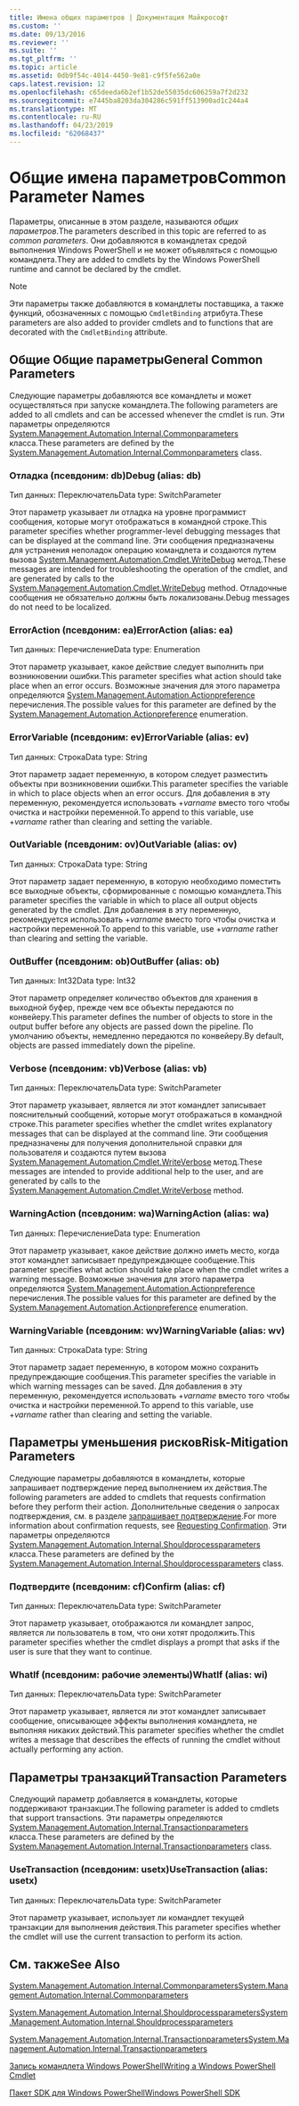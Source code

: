 ```yaml
---
title: Имена общих параметров | Документация Майкрософт
ms.custom: ''
ms.date: 09/13/2016
ms.reviewer: ''
ms.suite: ''
ms.tgt_pltfrm: ''
ms.topic: article
ms.assetid: 0db9f54c-4014-4450-9e81-c9f5fe562a0e
caps.latest.revision: 12
ms.openlocfilehash: c65deeda6b2ef1b52de55035dc606259a7f2d232
ms.sourcegitcommit: e7445ba8203da304286c591ff513900ad1c244a4
ms.translationtype: MT
ms.contentlocale: ru-RU
ms.lasthandoff: 04/23/2019
ms.locfileid: "62068437"
---
```

# <a name="common-parameter-names"></a><span data-ttu-id="63c5d-102">Общие имена параметров</span><span class="sxs-lookup"><span data-stu-id="63c5d-102">Common Parameter Names</span></span>

<span data-ttu-id="63c5d-103">Параметры, описанные в этом разделе, называются *общих параметров*.</span><span class="sxs-lookup"><span data-stu-id="63c5d-103">The parameters described in this topic are referred to as *common parameters*.</span></span> <span data-ttu-id="63c5d-104">Они добавляются в командлетах средой выполнения Windows PowerShell и не может объявляться с помощью командлета.</span><span class="sxs-lookup"><span data-stu-id="63c5d-104">They are added to cmdlets by the Windows PowerShell runtime and cannot be declared by the cmdlet.</span></span>

> [!NOTE]
> <span data-ttu-id="63c5d-105">Эти параметры также добавляются в командлеты поставщика, а также функций, обозначенных с помощью `CmdletBinding` атрибута.</span><span class="sxs-lookup"><span data-stu-id="63c5d-105">These parameters are also added to provider cmdlets and to functions that are decorated with the `CmdletBinding` attribute.</span></span>

## <a name="general-common-parameters"></a><span data-ttu-id="63c5d-106">Общие Общие параметры</span><span class="sxs-lookup"><span data-stu-id="63c5d-106">General Common Parameters</span></span>

<span data-ttu-id="63c5d-107">Следующие параметры добавляются все командлеты и может осуществляться при запуске командлета.</span><span class="sxs-lookup"><span data-stu-id="63c5d-107">The following parameters are added to all cmdlets and can be accessed whenever the cmdlet is run.</span></span> <span data-ttu-id="63c5d-108">Эти параметры определяются [System.Management.Automation.Internal.Commonparameters](/dotnet/api/System.Management.Automation.Internal.CommonParameters) класса.</span><span class="sxs-lookup"><span data-stu-id="63c5d-108">These parameters are defined by the [System.Management.Automation.Internal.Commonparameters](/dotnet/api/System.Management.Automation.Internal.CommonParameters) class.</span></span>

### <a name="debug-alias-db"></a><span data-ttu-id="63c5d-109">Отладка (псевдоним: db)</span><span class="sxs-lookup"><span data-stu-id="63c5d-109">Debug (alias: db)</span></span>

<span data-ttu-id="63c5d-110">Тип данных: Переключатель</span><span class="sxs-lookup"><span data-stu-id="63c5d-110">Data type: SwitchParameter</span></span>

<span data-ttu-id="63c5d-111">Этот параметр указывает ли отладка на уровне программист сообщения, которые могут отображаться в командной строке.</span><span class="sxs-lookup"><span data-stu-id="63c5d-111">This parameter specifies whether programmer-level debugging messages that can be displayed at the command line.</span></span> <span data-ttu-id="63c5d-112">Эти сообщения предназначены для устранения неполадок операцию командлета и создаются путем вызова [System.Management.Automation.Cmdlet.WriteDebug](/dotnet/api/System.Management.Automation.Cmdlet.WriteDebug) метод.</span><span class="sxs-lookup"><span data-stu-id="63c5d-112">These messages are intended for troubleshooting the operation of the cmdlet, and are generated by calls to the [System.Management.Automation.Cmdlet.WriteDebug](/dotnet/api/System.Management.Automation.Cmdlet.WriteDebug) method.</span></span> <span data-ttu-id="63c5d-113">Отладочные сообщения не обязательно должны быть локализованы.</span><span class="sxs-lookup"><span data-stu-id="63c5d-113">Debug messages do not need to be localized.</span></span>

### <a name="erroraction-alias-ea"></a><span data-ttu-id="63c5d-114">ErrorAction (псевдоним: ea)</span><span class="sxs-lookup"><span data-stu-id="63c5d-114">ErrorAction (alias: ea)</span></span>

<span data-ttu-id="63c5d-115">Тип данных: Перечисление</span><span class="sxs-lookup"><span data-stu-id="63c5d-115">Data type: Enumeration</span></span>

<span data-ttu-id="63c5d-116">Этот параметр указывает, какое действие следует выполнить при возникновении ошибки.</span><span class="sxs-lookup"><span data-stu-id="63c5d-116">This parameter specifies what action should take place when an error occurs.</span></span> <span data-ttu-id="63c5d-117">Возможные значения для этого параметра определяются [System.Management.Automation.Actionpreference](/dotnet/api/System.Management.Automation.ActionPreference) перечисления.</span><span class="sxs-lookup"><span data-stu-id="63c5d-117">The possible values for this parameter are defined by the [System.Management.Automation.Actionpreference](/dotnet/api/System.Management.Automation.ActionPreference) enumeration.</span></span>

### <a name="errorvariable-alias-ev"></a><span data-ttu-id="63c5d-118">ErrorVariable (псевдоним: ev)</span><span class="sxs-lookup"><span data-stu-id="63c5d-118">ErrorVariable (alias: ev)</span></span>

<span data-ttu-id="63c5d-119">Тип данных: Строка</span><span class="sxs-lookup"><span data-stu-id="63c5d-119">Data type: String</span></span>

<span data-ttu-id="63c5d-120">Этот параметр задает переменную, в котором следует разместить объекты при возникновении ошибки.</span><span class="sxs-lookup"><span data-stu-id="63c5d-120">This parameter specifies the variable in which to place objects when an error occurs.</span></span> <span data-ttu-id="63c5d-121">Для добавления в эту переменную, рекомендуется использовать +*varname* вместо того чтобы очистка и настройки переменной.</span><span class="sxs-lookup"><span data-stu-id="63c5d-121">To append to this variable, use +*varname* rather than clearing and setting the variable.</span></span>

### <a name="outvariable-alias-ov"></a><span data-ttu-id="63c5d-122">OutVariable (псевдоним: ov)</span><span class="sxs-lookup"><span data-stu-id="63c5d-122">OutVariable (alias: ov)</span></span>

<span data-ttu-id="63c5d-123">Тип данных: Строка</span><span class="sxs-lookup"><span data-stu-id="63c5d-123">Data type: String</span></span>

<span data-ttu-id="63c5d-124">Этот параметр задает переменную, в которую необходимо поместить все выходные объекты, сформированные с помощью командлета.</span><span class="sxs-lookup"><span data-stu-id="63c5d-124">This parameter specifies the variable in which to place all output objects generated by the cmdlet.</span></span> <span data-ttu-id="63c5d-125">Для добавления в эту переменную, рекомендуется использовать +*varname* вместо того чтобы очистка и настройки переменной.</span><span class="sxs-lookup"><span data-stu-id="63c5d-125">To append to this variable, use +*varname* rather than clearing and setting the variable.</span></span>

### <a name="outbuffer-alias-ob"></a><span data-ttu-id="63c5d-126">OutBuffer (псевдоним: ob)</span><span class="sxs-lookup"><span data-stu-id="63c5d-126">OutBuffer (alias: ob)</span></span>

<span data-ttu-id="63c5d-127">Тип данных: Int32</span><span class="sxs-lookup"><span data-stu-id="63c5d-127">Data type: Int32</span></span>

<span data-ttu-id="63c5d-128">Этот параметр определяет количество объектов для хранения в выходной буфер, прежде чем все объекты передаются по конвейеру.</span><span class="sxs-lookup"><span data-stu-id="63c5d-128">This parameter defines the number of objects to store in the output buffer before any objects are passed down the pipeline.</span></span> <span data-ttu-id="63c5d-129">По умолчанию объекты, немедленно передаются по конвейеру.</span><span class="sxs-lookup"><span data-stu-id="63c5d-129">By default, objects are passed immediately down the pipeline.</span></span>

### <a name="verbose-alias-vb"></a><span data-ttu-id="63c5d-130">Verbose (псевдоним: vb)</span><span class="sxs-lookup"><span data-stu-id="63c5d-130">Verbose (alias: vb)</span></span>

<span data-ttu-id="63c5d-131">Тип данных: Переключатель</span><span class="sxs-lookup"><span data-stu-id="63c5d-131">Data type: SwitchParameter</span></span>

<span data-ttu-id="63c5d-132">Этот параметр указывает, является ли этот командлет записывает пояснительный сообщений, которые могут отображаться в командной строке.</span><span class="sxs-lookup"><span data-stu-id="63c5d-132">This parameter specifies whether the cmdlet writes explanatory messages that can be displayed at the command line.</span></span> <span data-ttu-id="63c5d-133">Эти сообщения предназначены для получения дополнительной справки для пользователя и создаются путем вызова [System.Management.Automation.Cmdlet.WriteVerbose](/dotnet/api/System.Management.Automation.Cmdlet.WriteVerbose) метод.</span><span class="sxs-lookup"><span data-stu-id="63c5d-133">These messages are intended to provide additional help to the user, and are generated by calls to the [System.Management.Automation.Cmdlet.WriteVerbose](/dotnet/api/System.Management.Automation.Cmdlet.WriteVerbose) method.</span></span>

### <a name="warningaction-alias-wa"></a><span data-ttu-id="63c5d-134">WarningAction (псевдоним: wa)</span><span class="sxs-lookup"><span data-stu-id="63c5d-134">WarningAction (alias: wa)</span></span>

<span data-ttu-id="63c5d-135">Тип данных: Перечисление</span><span class="sxs-lookup"><span data-stu-id="63c5d-135">Data type: Enumeration</span></span>

<span data-ttu-id="63c5d-136">Этот параметр указывает, какое действие должно иметь место, когда этот командлет записывает предупреждающее сообщение.</span><span class="sxs-lookup"><span data-stu-id="63c5d-136">This parameter specifies what action should take place when the cmdlet writes a warning message.</span></span> <span data-ttu-id="63c5d-137">Возможные значения для этого параметра определяются [System.Management.Automation.Actionpreference](/dotnet/api/System.Management.Automation.ActionPreference) перечисления.</span><span class="sxs-lookup"><span data-stu-id="63c5d-137">The possible values for this parameter are defined by the [System.Management.Automation.Actionpreference](/dotnet/api/System.Management.Automation.ActionPreference) enumeration.</span></span>

### <a name="warningvariable-alias-wv"></a><span data-ttu-id="63c5d-138">WarningVariable (псевдоним: wv)</span><span class="sxs-lookup"><span data-stu-id="63c5d-138">WarningVariable (alias: wv)</span></span>

<span data-ttu-id="63c5d-139">Тип данных: Строка</span><span class="sxs-lookup"><span data-stu-id="63c5d-139">Data type: String</span></span>

<span data-ttu-id="63c5d-140">Этот параметр задает переменную, в котором можно сохранить предупреждающие сообщения.</span><span class="sxs-lookup"><span data-stu-id="63c5d-140">This parameter specifies the variable in which warning messages can be saved.</span></span> <span data-ttu-id="63c5d-141">Для добавления в эту переменную, рекомендуется использовать +*varname* вместо того чтобы очистка и настройки переменной.</span><span class="sxs-lookup"><span data-stu-id="63c5d-141">To append to this variable, use +*varname* rather than clearing and setting the variable.</span></span>

## <a name="risk-mitigation-parameters"></a><span data-ttu-id="63c5d-142">Параметры уменьшения рисков</span><span class="sxs-lookup"><span data-stu-id="63c5d-142">Risk-Mitigation Parameters</span></span>

<span data-ttu-id="63c5d-143">Следующие параметры добавляются в командлеты, которые запрашивает подтверждение перед выполнением их действия.</span><span class="sxs-lookup"><span data-stu-id="63c5d-143">The following parameters are added to cmdlets that requests confirmation before they perform their action.</span></span> <span data-ttu-id="63c5d-144">Дополнительные сведения о запросах подтверждения, см. в разделе [запрашивает подтверждение](./requesting-confirmation-from-cmdlets.md).</span><span class="sxs-lookup"><span data-stu-id="63c5d-144">For more information about confirmation requests, see [Requesting Confirmation](./requesting-confirmation-from-cmdlets.md).</span></span> <span data-ttu-id="63c5d-145">Эти параметры определяются [System.Management.Automation.Internal.Shouldprocessparameters](/dotnet/api/System.Management.Automation.Internal.ShouldProcessParameters) класса.</span><span class="sxs-lookup"><span data-stu-id="63c5d-145">These parameters are defined by the [System.Management.Automation.Internal.Shouldprocessparameters](/dotnet/api/System.Management.Automation.Internal.ShouldProcessParameters) class.</span></span>

### <a name="confirm-alias-cf"></a><span data-ttu-id="63c5d-146">Подтвердите (псевдоним: cf)</span><span class="sxs-lookup"><span data-stu-id="63c5d-146">Confirm (alias: cf)</span></span>

<span data-ttu-id="63c5d-147">Тип данных: Переключатель</span><span class="sxs-lookup"><span data-stu-id="63c5d-147">Data type: SwitchParameter</span></span>

<span data-ttu-id="63c5d-148">Этот параметр указывает, отображаются ли командлет запрос, является ли пользователь в том, что они хотят продолжить.</span><span class="sxs-lookup"><span data-stu-id="63c5d-148">This parameter specifies whether the cmdlet displays a prompt that asks if the user is sure that they want to continue.</span></span>

### <a name="whatif-alias-wi"></a><span data-ttu-id="63c5d-149">WhatIf (псевдоним: рабочие элементы)</span><span class="sxs-lookup"><span data-stu-id="63c5d-149">WhatIf (alias: wi)</span></span>

<span data-ttu-id="63c5d-150">Тип данных: Переключатель</span><span class="sxs-lookup"><span data-stu-id="63c5d-150">Data type: SwitchParameter</span></span>

<span data-ttu-id="63c5d-151">Этот параметр указывает, является ли этот командлет записывает сообщение, описывающее эффекты выполнения командлета, не выполняя никаких действий.</span><span class="sxs-lookup"><span data-stu-id="63c5d-151">This parameter specifies whether the cmdlet writes a message that describes the effects of running the cmdlet without actually performing any action.</span></span>

## <a name="transaction-parameters"></a><span data-ttu-id="63c5d-152">Параметры транзакций</span><span class="sxs-lookup"><span data-stu-id="63c5d-152">Transaction Parameters</span></span>

<span data-ttu-id="63c5d-153">Следующий параметр добавляется в командлеты, которые поддерживают транзакции.</span><span class="sxs-lookup"><span data-stu-id="63c5d-153">The following parameter is added to cmdlets that support transactions.</span></span> <span data-ttu-id="63c5d-154">Эти параметры определяются [System.Management.Automation.Internal.Transactionparameters](/dotnet/api/System.Management.Automation.Internal.TransactionParameters) класса.</span><span class="sxs-lookup"><span data-stu-id="63c5d-154">These parameters are defined by the [System.Management.Automation.Internal.Transactionparameters](/dotnet/api/System.Management.Automation.Internal.TransactionParameters) class.</span></span>

### <a name="usetransaction-alias-usetx"></a><span data-ttu-id="63c5d-155">UseTransaction (псевдоним: usetx)</span><span class="sxs-lookup"><span data-stu-id="63c5d-155">UseTransaction (alias: usetx)</span></span>

<span data-ttu-id="63c5d-156">Тип данных: Переключатель</span><span class="sxs-lookup"><span data-stu-id="63c5d-156">Data type: SwitchParameter</span></span>

<span data-ttu-id="63c5d-157">Этот параметр указывает, использует ли командлет текущей транзакции для выполнения действия.</span><span class="sxs-lookup"><span data-stu-id="63c5d-157">This parameter specifies whether the cmdlet will use the current transaction to perform its action.</span></span>

## <a name="see-also"></a><span data-ttu-id="63c5d-158">См. также</span><span class="sxs-lookup"><span data-stu-id="63c5d-158">See Also</span></span>

[<span data-ttu-id="63c5d-159">System.Management.Automation.Internal.Commonparameters</span><span class="sxs-lookup"><span data-stu-id="63c5d-159">System.Management.Automation.Internal.Commonparameters</span></span>](/dotnet/api/System.Management.Automation.Internal.CommonParameters)

[<span data-ttu-id="63c5d-160">System.Management.Automation.Internal.Shouldprocessparameters</span><span class="sxs-lookup"><span data-stu-id="63c5d-160">System.Management.Automation.Internal.Shouldprocessparameters</span></span>](/dotnet/api/System.Management.Automation.Internal.ShouldProcessParameters)

[<span data-ttu-id="63c5d-161">System.Management.Automation.Internal.Transactionparameters</span><span class="sxs-lookup"><span data-stu-id="63c5d-161">System.Management.Automation.Internal.Transactionparameters</span></span>](/dotnet/api/System.Management.Automation.Internal.TransactionParameters)

[<span data-ttu-id="63c5d-162">Запись командлета Windows PowerShell</span><span class="sxs-lookup"><span data-stu-id="63c5d-162">Writing a Windows PowerShell Cmdlet</span></span>](./writing-a-windows-powershell-cmdlet.md)

[<span data-ttu-id="63c5d-163">Пакет SDK для Windows PowerShell</span><span class="sxs-lookup"><span data-stu-id="63c5d-163">Windows PowerShell SDK</span></span>](../windows-powershell-reference.md)

